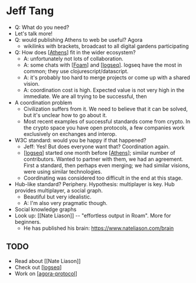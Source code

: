 # Jeff Tang

 - Q: What do you need?
  - Let's talk more! 
 - Q: would publishing Athens to web be useful? Agora
    - wikilinks with brackets, broadcast to all digital gardens participating
 - Q: How does [[Athens]] fit in the wider ecosystem?
    - A: unfortunately not lots of collaboration.
    - A: some chats with [[Foam]] and [[logseq]]. logseq have the most in common; they use clojurescript/datascript.
    - A: it's probably too hard to merge projects or come up with a shared vision.
    - A: coordination cost is high. Expected value is not very high in the immediate. We are all trying to be successful, then 
- A coordination problem
    - Civilization suffers from it. We need to believe that it can be solved, but it's unclear how to go about it.
    - Most recent examples of successful standards come from crypto. In the crypto space you have open protocols, a few companies work exclusively on exchanges and interop.
- W3C standard: would you be happy if that happened?
    - Jeff: Yes! But does everyone want that? Coordination again.
    - [[logseq]] started one month before [[Athens]]; similar number of contributors. Wanted to partner with them, we had an agreement. First a standard, then perhaps even merging; we had similar visions, were using similar technologies.
    - Coordinating was considered too difficult in the end at this stage.
- Hub-like standard? Periphery. Hypothesis: multiplayer is key. Hub provides multiplayer, a social graph.
    - Beautiful but very idealistic.
    - A: I'm also very pragmatic though.
- Social knowledge graphs
- Look up: [[Nate Liason]] -- "effortless output in Roam". More for beginners. 
    - He has published his brain: https://www.nateliason.com/brain

## TODO
 - Read about [[Nate Liason]]
 - Check out [[logseq]]
 - Work on [[agora-protocol]]

[//begin]: # "Autogenerated link references for markdown compatibility"
[Athens]: athens "Athens"
[Foam]: foam "Foam"
[logseq]: logseq "Logseq"
[agora-protocol]: agora-protocol "Agora Protocol"
[//end]: # "Autogenerated link references"